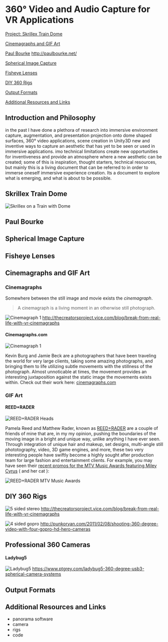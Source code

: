 # 360° Video and Audio Capture for VR Applications

[Project: Skrillex Train Dome](#skrillex-train-dome)

[Cinemagraphs and GIF Art](#cinemagraphs-and-gif-art)

[Paul Bourke](#paul-bourke)
http://paulbourke.net/

[Spherical Image Capture](#spherical-image-capture)

[Fisheye Lenses](#fisheye-lenses)

[DIY 360 Rigs](#diy-360-rigs)

[Output Formats](#output-formats)

[Additional Resources and Links](#additional-resources-and-links)

## Introduction and Philosophy

in the past I have done a plethora of research into immersive environment capture, augmentation, and presentation
projection onto dome shaped surfaces, 360° video applications, scene creation in Unity3D
new and inventive ways to capture an aesthetic that has yet to be seen or used in immersive applications.
imo technical limitations create new opportunities for inventiveness and provide an atmosphere where a new aesthetic can be created; 
some of this is inspiration, thought starters, technical resources, 
but mainly this is a living document that can be referred to in order to immerse oneself immersive experience creation. Its a document to explore what is emerging, and what is about to be possible. 



## Skrillex Train Dome
![Skrillex on a Train with Dome](images/skrillex.jpg "Skrillex on a Train")

## Paul Bourke

## Spherical Image Capture

## Fisheye Lenses

## Cinemagraphs and GIF Art

### Cinemagraphs
Somewhere between the still image and movie exists the *cinemagraph*.

> A cinemagraph is a living moment in an otherwise still photograph.

![Cinemagraph 1](images/graph1.gif)
http://thecreatorsproject.vice.com/blog/break-from-real-life-with-vr-cinemagraphs

#### Cinemagraphs.com
![Cinemagraph 1](images/gif3.gif)

Kevin Burg and Jamie Beck are a photographers that have been traveling the world for very large clients, taking some amazing photographs, and bringing them to life utilizing subtle movements with the stillness of the photograph. Almost unnoticable at times, the movement provides an interesting juxtaposition against the static image the movements exists within. Check out their work here: [cinemagraphs.com](http://cinemagraphs.com/)

### GIF Art

#### REED+RADER
![REED+RADER Heads](images/gif1.gif)

Pamela Reed and Matthew Rader, known as [REED+RADER](http://reedandrader.com/) are a couple of friends of mine that are, in my my opinion, pushing the boundaries of the moving image in a bright and unique way, unlike anything I have ever seen. Through integration of unique hair and makeup, set designs, multi-angle still phototography, video, 3D game engines, and more, these two very interesting people have swiftly become a highly sought after production team for large fashion and entertainment clients. For example, you may have seen their [recent promos for the MTV Music Awards featuring Miley Cyrus](http://reedandrader.com/mtvvmas.html#content) ( and her cat ):

![REED+RADER MTV Music Awards](images/gif2.gif)


## DIY 360 Rigs
![5 sided stereo](images/diy1.jpg)
http://thecreatorsproject.vice.com/blog/break-from-real-life-with-vr-cinemagraphs

![4 sided gopro](images/diy2.jpg)
http://punkoryan.com/2011/02/08/shooting-360-degree-video-with-four-gopro-hd-hero-cameras

## Professional 360 Cameras
#### Ladybug5 
![Ladybug5](images/ladybug-pro.jpg "The LadyBug5 360° USB3")
https://www.ptgrey.com/ladybug5-360-degree-usb3-spherical-camera-systems


## Output Formats

## Additional Resources and Links
- panorama software
- camera
- rigs
- code




